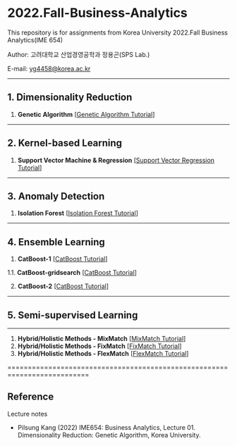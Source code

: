 # 2022.Fall-Business-Analytics

This repository is for assignments from Korea University 2022.Fall Business Analytics(IME 654)

Author: 고려대학교 산업경영공학과 정용곤(SPS Lab.)

E-mail: yg4458@korea.ac.kr

--------------------------

## 1. Dimensionality Reduction

1. **Genetic Algorithm** [[Genetic Algorithm Tutorial](https://github.com/Yong-Gon/2022.Fall-Business-Analytics/blob/main/1_dimensionality_reduction/1.%20Genetic%20Algorithm/Genetic_Algorithm_tutorial.ipynb)]

--------------------------

## 2. Kernel-based Learning

1. **Support Vector Machine & Regression** [[Support Vector Regression Tutorial](https://github.com/Yong-Gon/2022.Fall-Business-Analytics/blob/main/2_kernel_based_learning/1_Support_Vector_Regression/SVR_tutorial.ipynb)]

--------------------------

## 3. Anomaly Detection

1. **Isolation Forest** [[Isolation Forest Tutorial](https://github.com/Yong-Gon/2022.Fall-Business-Analytics/blob/main/3_Anomaly_Detection/1_Isolation_Forest/Isolation%20Forest.ipynb)]

--------------------------

## 4. Ensemble Learning

1. **CatBoost-1** [[CatBoost Tutorial](https://github.com/Yong-Gon/2022.Fall-Business-Analytics/blob/main/4_Ensemble_learning/2_Boosting-based_Ensemble/5_CatBoost/CatBoost-1.ipynb)]

1.1. **CatBoost-gridsearch** [[CatBoost Tutorial](https://github.com/Yong-Gon/2022.Fall-Business-Analytics/blob/main/4_Ensemble_learning/2_Boosting-based_Ensemble/5_CatBoost/CatBoost-1(GS).ipynb)]

2. **CatBoost-2** [[CatBoost Tutorial](https://github.com/Yong-Gon/2022.Fall-Business-Analytics/blob/main/4_Ensemble_learning/2_Boosting-based_Ensemble/5_CatBoost/CatBoost-2.ipynb)]

--------------------------

## 5. Semi-supervised Learning

--------------------------

1. **Hybrid/Holistic Methods - MixMatch** [[MixMatch Tutorial](https://github.com/Yong-Gon/2022.Fall-Business-Analytics/blob/main/5_Semi_Supervised_Learning/4_Hybrid%5CHolstic_Method/1_MixMatch/MixMatch.ipynb)]
2. **Hybrid/Holistic Methods - FixMatch** [[FixMatch Tutorial](https://github.com/Yong-Gon/2022.Fall-Business-Analytics/blob/main/5_Semi_Supervised_Learning/4_Hybrid%5CHolstic_Method/2_FixMatch/FixMatch.ipynb)]
3. **Hybrid/Holistic Methods - FlexMatch** [[FlexMatch Tutorial](https://)]

==========================================================================
## Reference
 Lecture notes
- Pilsung Kang (2022) IME654: Business Analytics, Lecture 01. Dimensionality Reduction: Genetic Algorithm, Korea University.
